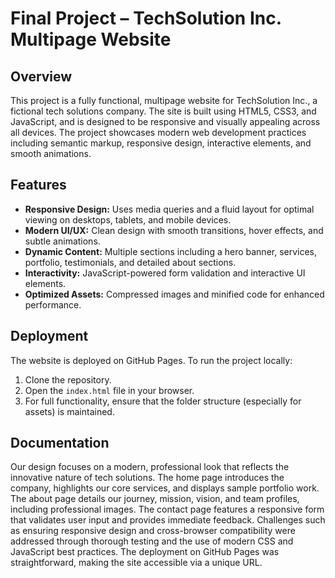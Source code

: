 # Final Project – TechSolution Inc. Multipage Website

## Overview
This project is a fully functional, multipage website for TechSolution Inc., a fictional tech solutions company. The site is built using HTML5, CSS3, and JavaScript, and is designed to be responsive and visually appealing across all devices. The project showcases modern web development practices including semantic markup, responsive design, interactive elements, and smooth animations.

## Features
- **Responsive Design:** Uses media queries and a fluid layout for optimal viewing on desktops, tablets, and mobile devices.
- **Modern UI/UX:** Clean design with smooth transitions, hover effects, and subtle animations.
- **Dynamic Content:** Multiple sections including a hero banner, services, portfolio, testimonials, and detailed about sections.
- **Interactivity:** JavaScript-powered form validation and interactive UI elements.
- **Optimized Assets:** Compressed images and minified code for enhanced performance.

## Deployment
The website is deployed on GitHub Pages. To run the project locally:
1. Clone the repository.
2. Open the `index.html` file in your browser.
3. For full functionality, ensure that the folder structure (especially for assets) is maintained.

## Documentation
Our design focuses on a modern, professional look that reflects the innovative nature of tech solutions. The home page introduces the company, highlights our core services, and displays sample portfolio work. The about page details our journey, mission, vision, and team profiles, including professional images. The contact page features a responsive form that validates user input and provides immediate feedback. Challenges such as ensuring responsive design and cross-browser compatibility were addressed through thorough testing and the use of modern CSS and JavaScript best practices. The deployment on GitHub Pages was straightforward, making the site accessible via a unique URL.
